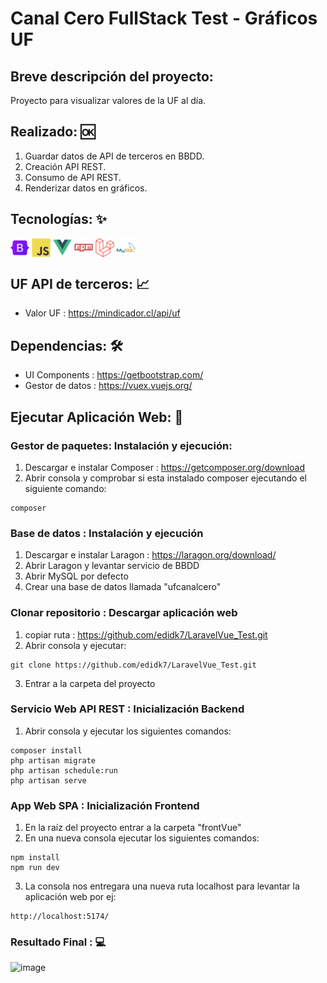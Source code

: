 # Canal Cero FullStack Test - Gráficos UF

## Breve descripción del proyecto: 
Proyecto para visualizar valores de la UF al día.

## Realizado: 🆗

1. Guardar datos de API de terceros en BBDD.
2. Creación API REST.
3. Consumo de API REST.
4. Renderizar datos en gráficos.

## Tecnologías: ✨

<img align="center" alt="bootstrap" width="30" height="30" src="https://raw.githubusercontent.com/devicons/devicon/master/icons/bootstrap/bootstrap-original.svg"/> <img align="center" alt="javascript" width="30" height="30" src="https://raw.githubusercontent.com/devicons/devicon/master/icons/javascript/javascript-original.svg"/>
  <img align="center" alt="vuejs" width="30" height="30" src="https://github.com/devicons/devicon/blob/master/icons/vuejs/vuejs-original.svg"/>
  <img align="center" alt="npm" width="30" height="30" src="https://github.com/devicons/devicon/blob/master/icons/npm/npm-original-wordmark.svg"/>
  <img align="center" alt="laravel" width="30" height="30" src="https://github.com/devicons/devicon/blob/master/icons/laravel/laravel-original.svg"/>
  <img align="center" alt="mysql" width="30" height="30" src="https://github.com/devicons/devicon/blob/master/icons/mysql/mysql-original-wordmark.svg"/>

## UF API de terceros: 📈

* Valor UF : https://mindicador.cl/api/uf

## Dependencias: 🛠

* UI Components : https://getbootstrap.com/
* Gestor de datos : https://vuex.vuejs.org/

## Ejecutar Aplicación Web: 🚀


### Gestor de paquetes: Instalación y ejecución:

1. Descargar e instalar Composer : https://getcomposer.org/download
2. Abrir consola y comprobar si esta instalado composer ejecutando el siguiente comando:
```
composer
```
### Base de datos : Instalación y ejecución

1. Descargar e instalar Laragon : https://laragon.org/download/
2. Abrir Laragon y levantar servicio de BBDD
3. Abrir MySQL por defecto
4. Crear una base de datos llamada "ufcanalcero"

### Clonar repositorio : Descargar aplicación web 

1. copiar ruta : https://github.com/edidk7/LaravelVue_Test.git
2. Abrir consola y ejecutar:
```
git clone https://github.com/edidk7/LaravelVue_Test.git
```
3. Entrar a la carpeta del proyecto

### Servicio Web API REST : Inicialización Backend

1. Abrir consola y ejecutar los siguientes comandos: 

```
composer install
php artisan migrate
php artisan schedule:run
php artisan serve
```

### App Web SPA : Inicialización Frontend

1. En la raíz del proyecto entrar a la carpeta "frontVue"
2. En una nueva consola ejecutar los siguientes comandos:
 ```
npm install
npm run dev
```
3. La consola nos entregara una nueva ruta localhost para levantar la aplicación web por ej:
 ```
 http://localhost:5174/
```

### Resultado Final : 💻

![image](https://github.com/edidk7/LaravelVue_Test/assets/16347165/690fa4f4-ed32-4bc6-a4ef-1d7b5f6a2d65)



